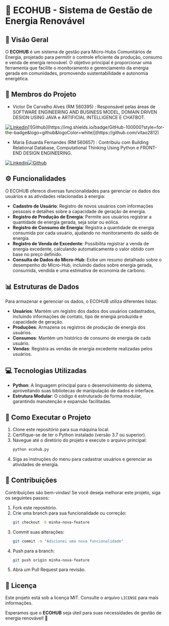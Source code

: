 # 🌱 ECOHUB - Sistema de Gestão de Energia Renovável

## 📖 Visão Geral
O **ECOHUB** é um sistema de gestão para Micro-Hubs Comunitários de Energia, projetado para permitir o controle eficiente da produção, consumo e venda de energia renovável. O objetivo principal é proporcionar uma ferramenta que facilite o monitoramento e gerenciamento da energia gerada em comunidades, promovendo sustentabilidade e autonomia energética.

## 👥 Membros do Projeto
- Victor De Carvalho Alves (RM 560395) : Responsável pelas áreas de SOFTWARE ENGINEERING AND BUSINESS MODEL, DOMAIN DRIVEN DESIGN USING JAVA e ARTIFICIAL INTELLIGENCE E CHATBOT.
  
[![Linkedin](https://img.shields.io/badge/LinkedIn-0077B5?style=for-the-badge&logo=linkedin&logoColor=white
)]([https://www.linkedin.com/in/victor-de-carvalho-09045423b/](https://www.linkedin.com/in/maria-eduarda-fernandes-rocha-5350a2327/))[![Github](https://img.shields.io/badge/GitHub-100000?style=for-the-badge&logo=github&logoColor=white)](https://github.com/vitao2812)


- Maria Eduarda Fernandes (RM 560657) : Contribuiu com Building Relational Database, Computational Thinking Using Python
 e FRONT-END DESIGN ENGINEERING.

[![Linkedin](https://img.shields.io/badge/LinkedIn-0077B5?style=for-the-badge&logo=linkedin&logoColor=white
)](https://www.linkedin.com/in/maria-eduarda-fernandes-rocha-5350a2327/)[![Github](https://img.shields.io/badge/GitHub-100000?style=for-the-badge&logo=github&logoColor=white)](https://github.com/dudarocha26)

## ⚙️ Funcionalidades
O ECOHUB oferece diversas funcionalidades para gerenciar os dados dos usuários e as atividades relacionadas à energia:

- **Cadastro de Usuário**: Registro de novos usuários com informações pessoais e detalhes sobre a capacidade de geração de energia.
- **Registro de Produção de Energia**: Permite aos usuários registrar a quantidade de energia gerada, seja solar ou eólica.
- **Registro de Consumo de Energia**: Registra a quantidade de energia consumida por cada usuário, ajudando no monitoramento do saldo de energia.
- **Registro de Venda de Excedente**: Possibilita registrar a venda de energia excedente, calculando automaticamente o valor obtido com base no preço definido.
- **Consulta de Dados do Micro-Hub**: Exibe um resumo detalhado sobre o desempenho do Micro-Hub, incluindo dados sobre energia gerada, consumida, vendida e uma estimativa de economia de carbono.

## 📊 Estruturas de Dados
Para armazenar e gerenciar os dados, o ECOHUB utiliza diferentes listas:
- **Usuários**: Mantém um registro dos dados dos usuários cadastrados, incluindo informações de contato, tipo de energia produzida e capacidade de geração.
- **Produções**: Armazena os registros de produção de energia dos usuários.
- **Consumos**: Mantém um histórico de consumo de energia de cada usuário.
- **Vendas**: Registra as vendas de energia excedente realizadas pelos usuários.

## 💻 Tecnologias Utilizadas
- **Python**: A linguagem principal para o desenvolvimento do sistema, aproveitando suas bibliotecas de manipulação de dados e interface.
- **Estrutura Modular**: O código é estruturado de forma modular, garantindo manutenção e expansão facilitadas.

## 🚀 Como Executar o Projeto
1. Clone este repositório para sua máquina local.
2. Certifique-se de ter o Python instalado (versão 3.7 ou superior).
3. Navegue até o diretório do projeto e execute o arquivo principal:
   ```bash
   python ecohub.py
   ```
4. Siga as instruções do menu para cadastrar usuários e gerenciar as atividades de energia.

## 🤝 Contribuições
Contribuições são bem-vindas! Se você deseja melhorar este projeto, siga os seguintes passos:
1. Fork este repositório.
2. Crie uma branch para sua funcionalidade ou correção:
   ```bash
   git checkout -b minha-nova-feature
   ```
3. Commit suas alterações:
   ```bash
   git commit -m "Adicionei uma nova funcionalidade"
   ```
4. Push para a branch:
   ```bash
   git push origin minha-nova-feature
   ```
5. Abra um Pull Request para revisão.

## 📜 Licença
Este projeto está sob a licença MIT. Consulte o arquivo `LICENSE` para mais informações.

Esperamos que o **ECOHUB** seja úteil para suas necessidades de gestão de energia renovável! 🌿

